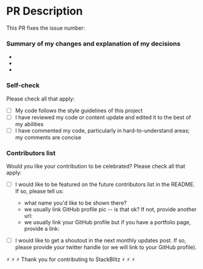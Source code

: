 # PR Description

This PR fixes the issue number: 

### Summary of my changes and explanation of my decisions

- 
-
-

### Self-check

Please check all that apply:

- [ ] My code follows the style guidelines of this project
- [ ] I have reviewed my code or content update and edited it to the best of my abilities
- [ ] I have commented my code, particularly in hard-to-understand areas; my comments are concise

### Contributors list

Would you like your contribution to be celebrated? Please check all that apply:

- [ ] I would like to be featured on the future contributors list in the README. If so, please tell us:
  - what name you'd like to be shown there?
  - we usually link GitHub profile pic -- is that ok? If not, provide another url: 
  - we usually link your GitHub profile but if you have a portfolio page, provide a link:

- [ ] I would like to get a shoutout in the next monthly updates post. If so, please provide your twitter handle (or we will link to your GitHub profile).

⚡️ ⚡️ ⚡️  Thank you for contributing to StackBlitz ⚡️ ⚡️ ⚡️ 
